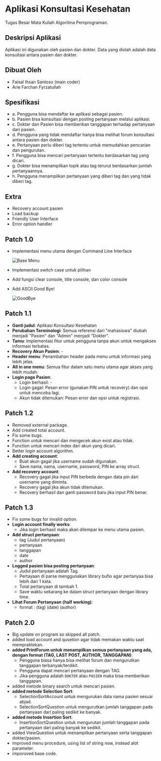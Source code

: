 # Aplikasi Konsultasi Kesehatan
Tugas Besar Mata Kuliah Algoritma Pemprograman.
## Deskripsi Aplikasi

Aplikasi ini digunakan oleh pasien dan dokter. Data yang diolah adalah data konsultasi antara pasien dan dokter.

## Dibuat Oleh

- Faisal Ihsan Santoso (main coder)
- Arie Farchan Fyrzatullah

## Spesifikasi
- a.	Pengguna bisa mendaftar ke aplikasi sebagai pasien.
- b.	Pasien bisa konsultasi dengan posting pertanyaan melalui aplikasi.
- c.	Dokter dan Pasien bisa memberikan tanggapan terhadap pertanyaan dari pasien.
- d.	Pengguna yang tidak mendaftar hanya bisa melihat forum konsultasi antara pasien dan dokter.
- e.	Pertanyaan perlu diberi tag tertentu untuk memudahkan pencarian dan pengurutan.
- f.	Pengguna bisa mencari pertanyaan tertentu berdasarkan tag yang dicari.
- g.	Dokter bisa menampilkan topik atau tag terurut berdasarkan jumlah pertanyaannya.
- h.	Pengguna menampilkan pertanyaan yang diberi tag dan yang tidak diberi tag.

## Extra 
- Recovery account pasien
- Load backup
- Friendly User Interface
- Error option handler

## Patch 1.0

- Implementasi menu utama dengan Command Line Interface
  
  ![Base Menu](https://github.com/CyrusSE/AlproProject/assets/80195151/cfb58bf0-8997-4517-ade6-003eefd98c92)
- Implementasi switch case untuk pilihan
- Add fungsi clear console, title console, dan color console
- Add ASCII Good Bye!

  ![GoodBye](https://github.com/CyrusSE/AlproProject/assets/80195151/13e88081-d40a-46b0-9be6-69a2e66172f8)

## Patch 1.1

- **Ganti judul**: Aplikasi Konsultasi Kesehatan
- **Perubahan Terminologi**: Semua referensi dari "mahasiswa" diubah menjadi "Pasien" dan "Admin" menjadi "Dokter".
- **Tamu**: Implementasi fitur untuk pengguna tanpa akun untuk mengakses informasi terbatas.
- **Recovery Akun Pasien**: -
- **Header menu**: Penambahan header pada menu untuk informasi yang lebih jelas.
- **All in one menu**: Semua fitur dalam satu menu utama agar akses yang lebih mudah.
- **Login page Pasien**:
  - Login berhasil: -
  - Login gagal: Pesan error (gunakan PIN untuk recovery) dan opsi untuk mencoba lagi.
  - Akun tidak ditemukan: Pesan error dan opsi untuk registrasi.

## Patch 1.2
- Removed external package.
- Add created total account.
- Fix some bugs.
- Function untuk mencari dan mengecek akun exist atau tidak.
- Function untuk mencari index dari akun yang dicari.
- Better login account algorithm.
- **Add creating account**:
  - Buat akun gagal jika username sudah digunakan.
  - Save nama, nama, username, password, PIN ke array struct.
- **Add recovery account**:
  - Recovery gagal jika input PIN berbeda dengan data pin dari username yang diminta.
  - Recovery gagal jika akun tidak ditemukan.
  - Recovery berhasil dan ganti password baru jika input PIN benar.

## Patch 1.3
- Fix some bugs for invalid option.
- **Login account finally works**:
  - Jika login berhasil maka akan dilempar ke menu utama pasien.
- **Add struct pertanyaan**:
  - tag (Judul pertanyaan)
  - pertanyaan
  - tanggapan
  - date
  - author
- **Logged pasien bisa posting pertanyaan**:
  - Judul pertanyaan adalah Tag.
  - Pertayaan di parse menggunakan library bufio agar pertanyaa bisa lebih dari 1 kata.
  - Total pertanyaan di tambah 1.
  - Save waktu sekarang ke dalam struct pertanyaan dengan library time.
- **Lihat Forum Pertanyaan (half working)**:
  - format : (tag)  (date)  (author)

## Patch 2.0
- Big update on program so skipped all patch.
- added load account and qusetion agar tidak memakan waktu saat mempraktekan.
- **added PrintForum untuk menampilkan semua pertanyaan yang ada, dengan format (TAG, LAST POST, AUTHOR, TANGGAPAN)**:
  - Pengguna biasa hanya bisa melihat forum dan mengurutkan tanggapan terbanyak/terdikit.
  - Pengguna dapat mencari pertanyaan dengan TAG.
  - Jika pengguna adalah `DOKTER` atau `PASIEN` maka bisa memberikan tanggapan.
- added metode binary search untuk mencari pasien.
- **added metode Selection Sort**:
  - SelectionSortAccount untuk mengurukan data nama pasien sesuai abjad.
  - SelectionSortQuestion untuk mengurutkan jumlah tanggapan pada pertanyaan dari paling sedikit ke banyak.
- **added metode Insertion Sort**:
  - InsertionSortQuestion untuk mengurutan jumlah tanggapan pada pertanyaan dari paling banyak ke sedikit.
- added ViewQuestion untuk menampilkan pertanyaan serta tanggapan dokter/pasien.
- improved menu procedure, using list of string now, instead alot parameter.
- imporoved base code.





